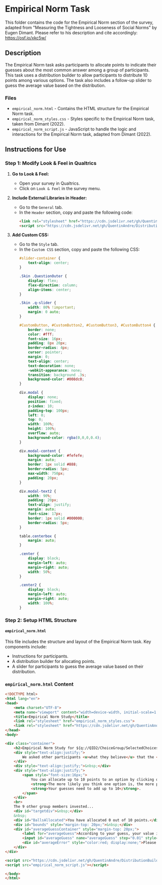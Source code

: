 # Empirical Norm Task

This folder contains the code for the Empirical Norm section of the survey, adapted from "Measuring the Tightness and Looseness of Social Norms" by Eugen Dimant. Please refer to his description and cite accordingly: https://osf.io/xkc5w/

## Description

The Empirical Norm task asks participants to allocate points to indicate their guesses about the most common answer among a group of participants. This task uses a distribution builder to allow participants to distribute 10 points among various options. The task also includes a follow-up slider to guess the average value based on the distribution.

### Files

- `empirical_norm.html` - Contains the HTML structure for the Empirical Norm task.
- `empirical_norm_styles.css` - Styles specific to the Empirical Norm task, taken from Dimant (2022).
- `empirical_norm_script.js` - JavaScript to handle the logic and interactions for the Empirical Norm task, adapted from Dimant (2022).

## Instructions for Use

### Step 1: Modify Look & Feel in Qualtrics

1. **Go to Look & Feel:**
   - Open your survey in Qualtrics.
   - Click on `Look & Feel` in the survey menu.

2. **Include External Libraries in Header:**
   - Go to the `General` tab.
   - In the `Header` section, copy and paste the following code:
     ```html
     <link rel="stylesheet" href="https://cdn.jsdelivr.net/gh/QuentinAndre/DistributionBuilder@master/lib/distributionbuilder.css">
     <script src="https://cdn.jsdelivr.net/gh/QuentinAndre/DistributionBuilder@master/lib/distributionbuilder.min.js"></script>
     ```

3. **Add Custom CSS:**
   - Go to the `Style` tab.
   - In the `Custom CSS` section, copy and paste the following CSS:
     ```css
     #slider-container {
         text-align: center;
     }

     .Skin .QuestionOuter {
         display: flex;
         flex-direction: column;
         align-items: center;
     }

     .Skin .q-slider {
         width: 80% !important;
         margin: 0 auto;
     }

     #CustomButton, #CustomButton2, #CustomButton3, #CustomButton4 {
         border: none;
         color: #fff;
         font-size: 16px;
         padding: 8px 20px;
         border-radius: 4px;
         cursor: pointer;
         margin: 0;
         text-align: center;
         text-decoration: none;
         -webkit-appearance: none;
         transition: background .3s;
         background-color: #008dc0;
     }

     div.modal {
         display: none;
         position: fixed;
         z-index: 10;
         padding-top: 100px;
         left: 0;
         top: 0;
         width: 100%;
         height: 100%;
         overflow: auto;
         background-color: rgba(0,0,0,0.4);
     }

     div.modal-content {
         background-color: #fefefe;
         margin: auto;
         border: 1px solid #888;
         border-radius: 5px;
         max-width: 750px;
         padding: 20px;
     }

     div.modal-text2 {
         width: 90%;
         padding: 20px;
         text-align: justify;
         margin: auto;
         font-size: 17px;
         border: 1px solid #000000;
         border-radius: 5px;
     }

     table.centerbox {
         margin: auto;
     }

     .center {
         display: block;
         margin-left: auto;
         margin-right: auto;
         width: 50%;
     }

     .center2 {
         display: block;
         margin-left: auto;
         margin-right: auto;
         width: 100%;
     }
     ```

### Step 2: Setup HTML Structure

#### `empirical_norm.html`

This file includes the structure and layout of the Empirical Norm task. Key components include:

- Instructions for participants.
- A distribution builder for allocating points.
- A slider for participants to guess the average value based on their distribution.

### `empirical_norm.html` Content
```html
<!DOCTYPE html>
<html lang="en">
<head>
    <meta charset="UTF-8">
    <meta name="viewport" content="width=device-width, initial-scale=1.0">
    <title>Empirical Norm Study</title>
    <link rel="stylesheet" href="empirical_norm_styles.css">
    <link rel="stylesheet" href="https://cdn.jsdelivr.net/gh/QuentinAndre/DistributionBuilder@master/lib/distributionbuilder.css">
</head>
<body>

<div class="container">
    <h2>Empirical Norm Study for ${q://QID2/ChoiceGroup/SelectedChoices}</h2>
    <div style="text-align:justify;">
        We asked other participants <u>what they believe</u> that the <strong>other 9 group members invested</strong> in the <b>project</b>. What do you believe was the most common answer?
    </div>
    <div style="text-align:justify;">&nbsp;</div>
    <div style="text-align:justify;">
        <span style="font-size:16px;">
            You can allocate up to 10 points to an option by clicking on the plus and minus buttons below to indicate your guess. 
            <strong>The more likely you think one option is, the more points you would allocate to it.</strong> 
            <strong>Your guesses need to add up to 10</strong>.
        </span>
    </div>
    <br>
    The 9 other group members invested...
    <div id="targetdiv">&nbsp;</div>
    &nbsp;
    <div id="BallsAllocated">You have allocated 0 out of 10 points.</div>
    <div id="bounds" style="margin-top: 20px;">&nbsp;</div>
    <div id="averageGuessContainer" style="margin-top: 20px;">
        <label for="averageGuess">According to your guess, your value is between and . What do you think is the average? </label> 
        <input id="averageGuess" name="averageGuess" step="0.01" style="width: 100%;" type="range">
        <div id="averageError" style="color:red; display:none;">Please enter a value within the calculated range.</div>
    </div>
</div>

<script src="https://cdn.jsdelivr.net/gh/QuentinAndre/DistributionBuilder@master/lib/distributionbuilder.min.js"></script>
<script src="empirical_norm_script.js"></script>

</body>
</html>
